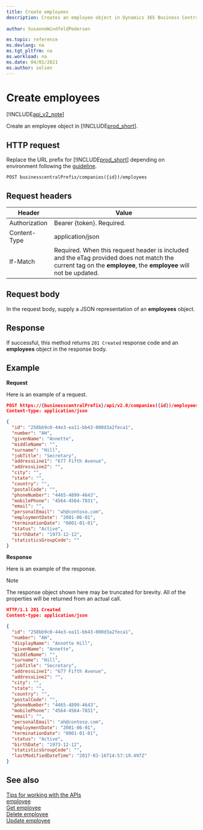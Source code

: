 ```yaml
---
title: Create employees  
description: Creates an employee object in Dynamics 365 Business Central.
 
author: SusanneWindfeldPedersen

ms.topic: reference
ms.devlang: na
ms.tgt_pltfrm: na
ms.workload: na
ms.date: 04/01/2021
ms.author: solsen
---
```


# Create employees

[!INCLUDE[api_v2_note](../../../includes/api_v2_note.md)]

Create an employee object in [!INCLUDE[prod_short](../../../includes/prod_short.md)].

## HTTP request
Replace the URL prefix for [!INCLUDE[prod_short](../../../includes/prod_short.md)] depending on environment following the [guideline](../../v2.0/endpoints-apis-for-dynamics.md).
```
POST businesscentralPrefix/companies({id})/employees
```

## Request headers

|Header|Value|
|------|-----|
|Authorization  |Bearer {token}. Required. |
|Content-Type  |application/json|
|If-Match      |Required. When this request header is included and the eTag provided does not match the current tag on the **employee**, the **employee** will not be updated. |

## Request body
In the request body, supply a JSON representation of an **employees** object.

## Response
If successful, this method returns ```201 Created``` response code and an **employees** object in the response body.

## Example

**Request**

Here is an example of a request.

```json
POST https://{businesscentralPrefix}/api/v2.0/companies({id})/employees
Content-type: application/json

{
  "id": "258bb9c0-44e3-ea11-bb43-000d3a2feca1",
  "number": "AH",
  "givenName": "Annette",
  "middleName": "",
  "surname": "Hill",
  "jobTitle": "Secretary",
  "addressLine1": "677 Fifth Avenue",
  "addressLine2": "",
  "city": "",
  "state": "",
  "country": "",
  "postalCode": "",
  "phoneNumber": "4465-4899-4643",
  "mobilePhone": "4564-4564-7831",
  "email": "",
  "personalEmail": "ah@contoso.com",
  "employmentDate": "2001-06-01",
  "terminationDate": "0001-01-01",
  "status": "Active",
  "birthDate": "1973-12-12",
  "statisticsGroupCode": ""
}
```

**Response**

Here is an example of the response. 

> [!NOTE]  
>   The response object shown here may be truncated for brevity. All of the properties will be returned from an actual call.

```json
HTTP/1.1 201 Created
Content-type: application/json

{
  "id": "258bb9c0-44e3-ea11-bb43-000d3a2feca1",
  "number": "AH",
  "displayName": "Annette Hill",
  "givenName": "Annette",
  "middleName": "",
  "surname": "Hill",
  "jobTitle": "Secretary",
  "addressLine1": "677 Fifth Avenue",
  "addressLine2": "",
  "city": "",
  "state": "",
  "country": "",
  "postalCode": "",
  "phoneNumber": "4465-4899-4643",
  "mobilePhone": "4564-4564-7831",
  "email": "",
  "personalEmail": "ah@contoso.com",
  "employmentDate": "2001-06-01",
  "terminationDate": "0001-01-01",
  "status": "Active",
  "birthDate": "1973-12-12",
  "statisticsGroupCode": "",
  "lastModifiedDateTime": "2017-03-16T14:57:19.497Z" 
}
```

## See also
[Tips for working with the APIs](../../../developer/devenv-connect-apps-tips.md)    
[employee](../resources/dynamics_employee.md)    
[Get employee](dynamics_employee_Get.md)    
[Delete employee](dynamics_employee_Delete.md)    
[Update employee](dynamics_employee_Update.md)    
